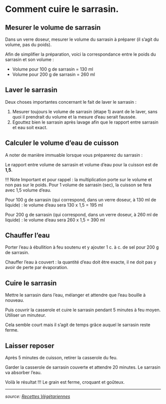 # Comment cuire le sarrasin.

## Mesurer le volume de sarrasin

Dans un verre doseur, mesurer le volume du sarrasin à préparer (il s’agit du volume, pas du poids).

Afin de simplifier la préparation, voici la correspondance entre le poids du sarrasin et son volume :

* Volume pour 100 g de sarrasin = 130 ml
* Volume pour 200 g de sarrasin = 260 ml

## Laver le sarrasin

Deux choses importantes concernant le fait de laver le sarrasin :

1. Mesurer toujours le volume de sarrasin (étape 1) avant de le laver, sans quoi il prendrait du volume et la mesure d’eau serait faussée.
1. Egouttez bien le sarrasin après lavage afin que le rapport entre sarrasin et eau soit exact.

## Calculer le volume d’eau de cuisson

A noter de manière immuable lorsque vous préparerez du sarrasin :

Le rapport entre volume de sarrasin et volume d’eau pour la cuisson est de **1,5**.

!!! Note
    Important et pour rappel : la multiplication porte sur le volume et non pas sur le poids.
Pour 1 volume de sarrasin (sec), la cuisson se fera avec 1,5 volume d’eau.

Pour 100 g de sarrasin (qui correspond, dans un verre doseur, à 130 ml de liquide) :
le volume d’eau sera 130 x 1,5 = 195 ml

Pour 200 g de sarrasin (qui correspond, dans un verre doseur, à 260 ml de liquide) :
le volume d’eau sera 260 x 1,5 = 390 ml

## Chauffer l’eau

Porter l’eau à ébullition à feu soutenu et y ajouter 1 c. à c. de sel pour 200 g de sarrasin.

Chauffer l’eau à couvert : la quantité d’eau doit être exacte, il ne doit pas y avoir de perte par évaporation.

## Cuire le sarrasin

Mettre le sarrasin dans l’eau, mélanger et attendre que l’eau bouille à nouveau.

Puis couvrir la casserole et cuire le sarrasin pendant 5 minutes à feu moyen. Utiliser un minuteur.

Cela semble court mais il s’agit de temps grâce auquel le sarrasin reste ferme.

## Laisser reposer

Après 5 minutes de cuisson, retirer la casserole du feu.

Garder la casserole de sarrasin couverte et attendre 20 minutes. Le sarrasin va absorber l’eau.

Voilà le résultat !!! Le grain est ferme, croquant et goûteux.

---
*source: [Recettes Végétariennes](https://www.recettes-vegetariennes.org/comment-cuire-le-sarrasin/)*
